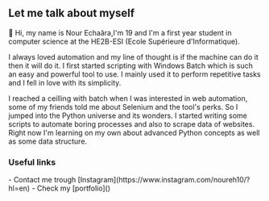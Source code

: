 <h2> Let me talk about myself </h2>

👋 Hi, my name is Nour Echaâra,I'm 19 and I'm a first year student in computer science at the HE2B-ESI (Ecole Supérieure d'Informatique).


I always loved automation and my line of thought is if the machine can do it then it will do it. I first started scripting 
with Windows Batch which is such an easy and powerful tool to use. I mainly used it to perform repetitive tasks and I fell
in love with its simplicity.

I reached a ceilling with batch when I was interested in web automation, some of my friends told me about Selenium and the tool's perks.
So I jumped into the Python universe and its wonders. I started writing some scripts to automate boring processes and also to scrape data
of websites. Right now I'm learning on my own about advanced Python concepts as well as some data structure.

<h3> Useful links </h3>
- Contact me trough [Instagram](https://www.instagram.com/noureh10/?hl=en)
- Check my [portfolio]() 


<!---
NourEchaara/NourEchaara is a ✨ special ✨ repository because its `README.md` (this file) appears on your GitHub profile.
You can click the Preview link to take a look at your changes.
--->
